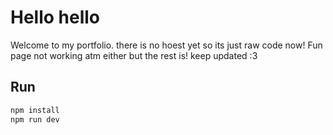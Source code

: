 # Hello hello

Welcome to my portfolio. there is no hoest yet so its just raw code now! Fun page not working atm either but the rest is!
keep updated :3

## Run
```bash
npm install
npm run dev
```
